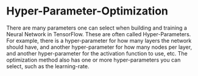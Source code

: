 # Hyper-Parameter-Optimization

There are many parameters one can select when building and training a Neural Network in TensorFlow. These are often called Hyper-Parameters. For example, there is a hyper-parameter for how many layers the network should have, and another hyper-parameter for how many nodes per layer, and another hyper-parameter for the activation function to use, etc. The optimization method also has one or more hyper-parameters you can select, such as the learning-rate.
